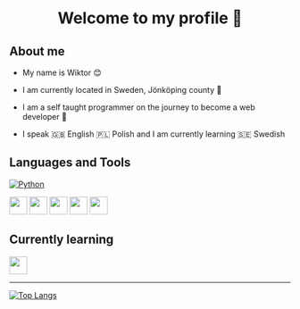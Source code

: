 <h1 align="center">Welcome to my profile 👋</h1>

## About me 
* My name is Wiktor 😊

* I am currently located in Sweden, Jönköping county 💯

* I am a self taught programmer on the journey to become a web developer 🚀

* I speak 🇬🇧 English 🇵🇱 Polish and I am currently learning 🇸🇪 Swedish

## Languages and Tools
[![Python](https://img.shields.io/badge/-Python-blue?logo=python&logoColor=yellow&style=for-the-badge)](/README.md)
<div>
         

<img src="https://cdn.jsdelivr.net/gh/devicons/devicon/icons/python/python-original.svg"  width="32" height="32" class="hovertext"/>
<img src="https://cdn.jsdelivr.net/gh/devicons/devicon/icons/javascript/javascript-original.svg"  width="32" height="32"/>
<img src="https://cdn.jsdelivr.net/gh/devicons/devicon/icons/typescript/typescript-original.svg"  width="32" height="32"/>
<img src="https://cdn.jsdelivr.net/gh/devicons/devicon/icons/mongodb/mongodb-original.svg"  width="32" height="32"/>
<img src="https://cdn.jsdelivr.net/gh/devicons/devicon/icons/linux/linux-original.svg" width="32" height="32"/>
</div>

## Currently learning
<div>
<img src="https://cdn.jsdelivr.net/gh/devicons/devicon/icons/react/react-original.svg"  width="32" height="32"/>
</div>

<hr>

[![Top Langs](https://github-readme-stats.vercel.app/api/top-langs/?username=anuraghazra&layout=compact)](https://github.com/anuraghazra/github-readme-stats)

          
 

<!--
**wiktor-falek/wiktor-falek** is a ✨ _special_ ✨ repository because its `README.md` (this file) appears on your GitHub profile.

Here are some ideas to get you started:

- 🔭 I’m currently working on ...
- 🌱 I’m currently learning ...
- 👯 I’m looking to collaborate on ...
- 🤔 I’m looking for help with ...
- 💬 Ask me about ...
- 📫 How to reach me: ...
- 😄 Pronouns: ...
- ⚡ Fun fact: ...
-->
